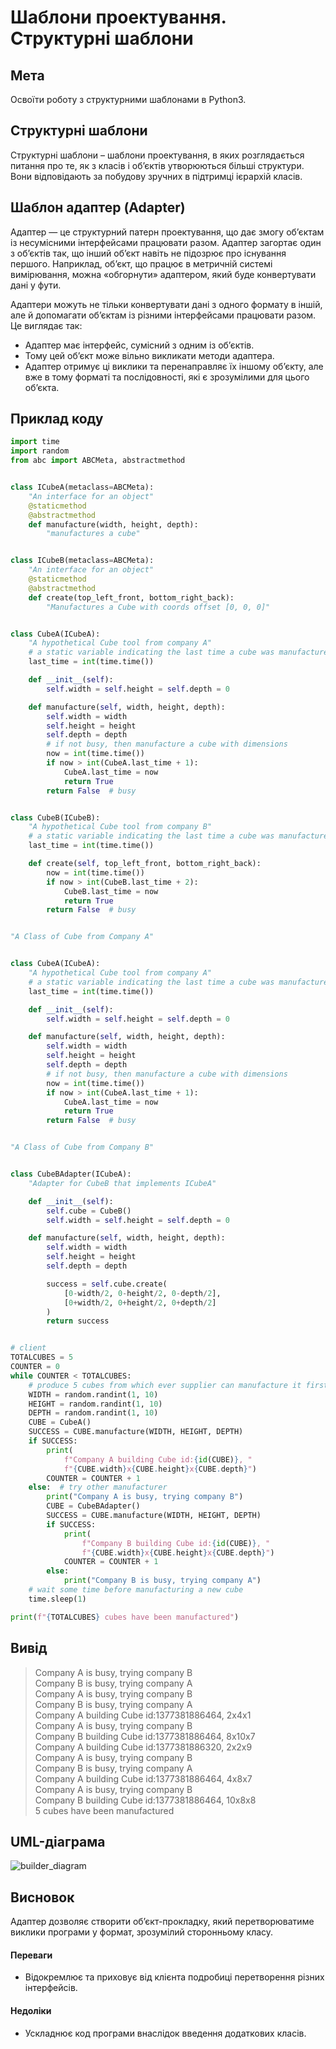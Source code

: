 
# Шаблони проектування. Структурні шаблони

## Мета

Освоїти роботу з структурними шаблонами в Python3.

## Структурні шаблони

 Структурні шаблони – шаблони проектування, в яких розглядається питання про те, як з класів і об’єктів утворюються більші структури. Вони відповідають за побудову зручних в підтримці ієрархій класів.

## Шаблон адаптер (Adapter)

Адаптер — це структурний патерн проектування, що дає змогу об’єктам із несумісними інтерфейсами працювати разом. Адаптер загортає один з об’єктів так, що інший об’єкт навіть не підозрює про існування першого. Наприклад, об’єкт, що працює в метричній системі вимірювання, можна «обгорнути» адаптером, який буде конвертувати дані у фути.

Адаптери можуть не тільки конвертувати дані з одного формату в іншій, але й допомагати об’єктам із різними інтерфейсами працювати разом. Це виглядає так:

* Адаптер має інтерфейс, сумісний з одним із об’єктів.
* Тому цей об’єкт може вільно викликати методи адаптера.
* Адаптер отримує ці виклики та перенаправляє їх іншому об’єкту, але вже в тому форматі та послідовності, які є зрозумілими для цього об’єкта.

## Приклад коду

```python
import time
import random
from abc import ABCMeta, abstractmethod


class ICubeA(metaclass=ABCMeta):
    "An interface for an object"
    @staticmethod
    @abstractmethod
    def manufacture(width, height, depth):
        "manufactures a cube"


class ICubeB(metaclass=ABCMeta):
    "An interface for an object"
    @staticmethod
    @abstractmethod
    def create(top_left_front, bottom_right_back):
        "Manufactures a Cube with coords offset [0, 0, 0]"


class CubeA(ICubeA):
    "A hypothetical Cube tool from company A"
    # a static variable indicating the last time a cube was manufactured
    last_time = int(time.time())

    def __init__(self):
        self.width = self.height = self.depth = 0

    def manufacture(self, width, height, depth):
        self.width = width
        self.height = height
        self.depth = depth
        # if not busy, then manufacture a cube with dimensions
        now = int(time.time())
        if now > int(CubeA.last_time + 1):
            CubeA.last_time = now
            return True
        return False  # busy


class CubeB(ICubeB):
    "A hypothetical Cube tool from company B"
    # a static variable indicating the last time a cube was manufactured
    last_time = int(time.time())

    def create(self, top_left_front, bottom_right_back):
        now = int(time.time())
        if now > int(CubeB.last_time + 2):
            CubeB.last_time = now
            return True
        return False  # busy


"A Class of Cube from Company A"


class CubeA(ICubeA):
    "A hypothetical Cube tool from company A"
    # a static variable indicating the last time a cube was manufactured
    last_time = int(time.time())

    def __init__(self):
        self.width = self.height = self.depth = 0

    def manufacture(self, width, height, depth):
        self.width = width
        self.height = height
        self.depth = depth
        # if not busy, then manufacture a cube with dimensions
        now = int(time.time())
        if now > int(CubeA.last_time + 1):
            CubeA.last_time = now
            return True
        return False  # busy


"A Class of Cube from Company B"


class CubeBAdapter(ICubeA):
    "Adapter for CubeB that implements ICubeA"

    def __init__(self):
        self.cube = CubeB()
        self.width = self.height = self.depth = 0

    def manufacture(self, width, height, depth):
        self.width = width
        self.height = height
        self.depth = depth

        success = self.cube.create(
            [0-width/2, 0-height/2, 0-depth/2],
            [0+width/2, 0+height/2, 0+depth/2]
        )
        return success


# client
TOTALCUBES = 5
COUNTER = 0
while COUNTER < TOTALCUBES:
    # produce 5 cubes from which ever supplier can manufacture it first
    WIDTH = random.randint(1, 10)
    HEIGHT = random.randint(1, 10)
    DEPTH = random.randint(1, 10)
    CUBE = CubeA()
    SUCCESS = CUBE.manufacture(WIDTH, HEIGHT, DEPTH)
    if SUCCESS:
        print(
            f"Company A building Cube id:{id(CUBE)}, "
            f"{CUBE.width}x{CUBE.height}x{CUBE.depth}")
        COUNTER = COUNTER + 1
    else:  # try other manufacturer
        print("Company A is busy, trying company B")
        CUBE = CubeBAdapter()
        SUCCESS = CUBE.manufacture(WIDTH, HEIGHT, DEPTH)
        if SUCCESS:
            print(
                f"Company B building Cube id:{id(CUBE)}, "
                f"{CUBE.width}x{CUBE.height}x{CUBE.depth}")
            COUNTER = COUNTER + 1
        else:
            print("Company B is busy, trying company A")
    # wait some time before manufacturing a new cube
    time.sleep(1)

print(f"{TOTALCUBES} cubes have been manufactured")


```

## Вивід
>Company A is busy, trying company B <br />
>Company B is busy, trying company A <br />
>Company A is busy, trying company B <br />
>Company B is busy, trying company A <br />
>Company A building Cube id:1377381886464, 2x4x1 <br />
>Company A is busy, trying company B <br />
>Company B building Cube id:1377381886464, 8x10x7 <br />
>Company A building Cube id:1377381886320, 2x2x9 <br />
>Company A is busy, trying company B <br />
>Company B is busy, trying company A <br /> 
>Company A building Cube id:1377381886464, 4x8x7 <br />
>Company A is busy, trying company B <br />
>Company B building Cube id:1377381886464, 10x8x8 <br />
>5 cubes have been manufactured

## UML-діаграма 

![builder_diagram](../images/adapter_example.jpg)

## Висновок

Адаптер дозволяє створити об’єкт-прокладку, який перетворюватиме виклики програми у формат, зрозумілий сторонньому класу.
#### Переваги
* Відокремлює та приховує від клієнта подробиці перетворення різних інтерфейсів.
#### Недоліки
* Ускладнює код програми внаслідок введення додаткових класів.

